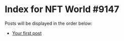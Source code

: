# Index for NFT World #9147
Posts will be displayed in the order below:

- [Your first post](./001-first.md)

